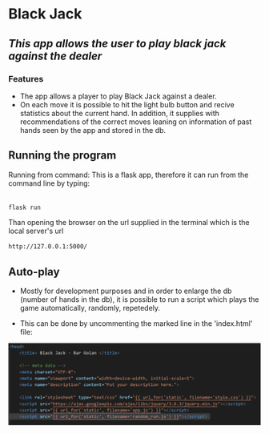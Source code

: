 # Black Jack

## _This app allows the user to play black jack against the dealer_

### Features

- The app allows a player to play Black Jack against a dealer.
  <br>
- On each move it is possible to hit the light bulb button and recive statistics about the current hand. In addition, it supplies with recommendations of the correct moves leaning on information of past hands seen by the app and stored in the db.

## Running the program

Running from command:
This is a flask app, therefore it can run from the command line by typing:

```sh

flask run
```

Than opening the browser on the url supplied in the terminal which is the local server's url

```sh
http://127.0.0.1:5000/
```

## Auto-play

- Mostly for development purposes and in order to enlarge the db (number of hands in the db), it is possible to run a script which plays the game automatically, randomly, repetedely.

- This can be done by uncommenting the marked line in the 'index.html' file:

![index.html header](/static/images/index.html_header.png)
